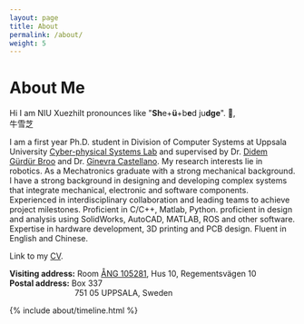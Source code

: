 ```yaml
---
layout: page
title: About
permalink: /about/
weight: 5
---
```


# **About Me**
 
Hi I am NIU <span class="hover">Xuezhi<span class="tooltip">It pronounces like "**Sh**e+**ü**+b**e**d ju**dge**".</span></span> :wave:,<br>  牛雪芝

I am a first year Ph.D. student in Division of Computer Systems at Uppsala University [Cyber-physical Systems Lab](https://www.it.uu.se/research/group/CPS-Lab) and supervised by Dr. [Didem Gürdür Broo](https://www.uu.se/en/contact-and-organisation/staff?query=N22-649) and Dr. [Ginevra Castellano](https://www.uu.se/en/contact-and-organisation/staff?query=N14-947). My research interests lie in robotics. As a Mechatronics graduate with a strong mechanical background. I have a strong background in designing and developing complex systems that integrate mechanical, electronic and software components. Experienced in interdisciplinary collaboration and leading teams to achieve project milestones. Proficient in C/C++, Matlab, Python. proficient in design and analysis using SolidWorks, AutoCAD, MATLAB, ROS and other software. Expertise in hardware development, 3D printing and PCB design. Fluent in English and Chinese. 


Link to my [CV](https://n7729697.github.io/files/CV_NIU_Xuezhi.pdf).


**Visiting address:** Room [ÅNG 105281](https://use.mazemap.com/#v=1&config=uu&zlevel=6&center=17.646873,59.839473&zoom=18&campusid=49&sharepoitype=poi&sharepoi=1000825043), Hus 10, Regementsvägen 10 <br>
**Postal address:** Box 337 <br>
<span style="margin-left: 115px;">751 05 UPPSALA, Sweden</span>

<!-- <div class="row">
{% include about/skills.html title="Programming Skills" source=site.data.programming-skills %}
{% include about/skills.html title="Other Skills" source=site.data.other-skills %}
</div> -->

<div class="row">
{% include about/timeline.html %}
</div>

